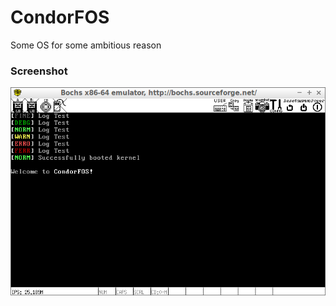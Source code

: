 # CondorFOS
Some OS for some ambitious reason
### Screenshot
<p><img src="./images/condor_0.0.png"></p>
